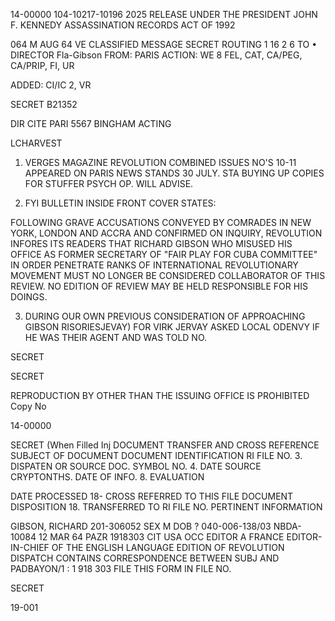 14-00000
104-10217-10196
2025 RELEASE UNDER THE PRESIDENT JOHN F. KENNEDY ASSASSINATION RECORDS ACT OF 1992

064
M
AUG 64 VE
CLASSIFIED MESSAGE
SECRET
ROUTING
1
16
2
6
TO  • DIRECTOR
Fla-Gibson
FROM: PARIS
ACTION: WE 8
FEL, CAT, CA/PEG, CA/PRIP, FI, UR

ADDED: CI/IC 2, VR

SECRET B21352

DIR CITE PARI 5567 BINGHAM ACTING

LCHARVEST

1. VERGES MAGAZINE REVOLUTION COMBINED ISSUES NO'S 10-11 APPEARED
ON PARIS NEWS STANDS 30 JULY. STA BUYING UP COPIES FOR STUFFER
PSYCH OP. WILL ADVISE.

2. FYI BULLETIN INSIDE FRONT COVER STATES:

FOLLOWING GRAVE ACCUSATIONS CONVEYED BY COMRADES IN NEW YORK,
LONDON AND ACCRA AND CONFIRMED ON INQUIRY, REVOLUTION INFORES
ITS READERS THAT RICHARD GIBSON WHO MISUSED HIS OFFICE AS FORMER
SECRETARY OF "FAIR PLAY FOR CUBA COMMITTEE" IN ORDER PENETRATE
RANKS OF INTERNATIONAL REVOLUTIONARY MOVEMENT MUST NO LONGER BE
CONSIDERED COLLABORATOR OF THIS REVIEW. NO EDITION OF REVIEW MAY
BE HELD RESPONSIBLE FOR HIS DOINGS.

3. DURING OUR OWN PREVIOUS CONSIDERATION OF APPROACHING GIBSON
RISORIESJEVAY)
FOR VIRK JERVAY ASKED LOCAL ODENVY IF HE WAS THEIR AGENT AND WAS
TOLD NO.

SECRET

SECRET

REPRODUCTION BY OTHER THAN THE ISSUING OFFICE IS PROHIBITED
Copy No

14-00000

SECRET
(When Filled Inj
DOCUMENT TRANSFER AND CROSS REFERENCE
SUBJECT OF DOCUMENT
DOCUMENT IDENTIFICATION
RI FILE NO.
3. DISPATEN OR SOURCE DOC. SYMBOL NO. 4. DATE
SOURCE CRYPTONTHS. DATE OF INFO. 8. EVALUATION

DATE PROCESSED
18- CROSS REFERRED TO THIS FILE
DOCUMENT DISPOSITION
18. TRANSFERRED TO
RI FILE NO.
PERTINENT INFORMATION

GIBSON, RICHARD
201-306052
SEX M DOB ?
040-006-138/03
NBDA-10084
12 MAR 64
PAZR 1918303
CIT USA
OCC EDITOR
A FRANCE
EDITOR-IN-CHIEF OF THE ENGLISH LANGUAGE
EDITION OF REVOLUTION DISPATCH CONTAINS
CORRESPONDENCE BETWEEN SUBJ AND PADBAYON/1
:
1 918 303
FILE THIS FORM IN FILE NO.

SECRET

19-001
